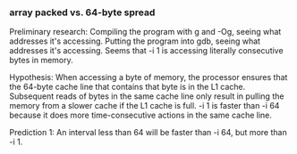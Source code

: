 ### array packed vs. 64-byte spread

Preliminary research: Compiling the program with g and -Og, seeing what
addresses it's accessing. Putting the program into gdb, seeing what addresses
it's accessing. Seems that -i 1 is accessing literally consecutive bytes in memory.

Hypothesis: When accessing a byte of memory, the processor ensures that the 64-byte
cache line that contains that byte is in the L1 cache. Subsequent reads of bytes
in the same cache line only result in pulling the memory from a slower cache if
the L1 cache is full. -i 1 is faster than -i 64 because it does more
time-consecutive actions in the same cache line.

Prediction 1: An interval less than 64 will be faster than -i 64, but more than -i 1.